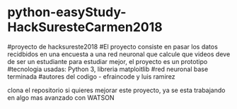 # python-easyStudy-HackSuresteCarmen2018
#proyecto de hacksureste2018 
#El proyecto consiste en pasar los datos recidbidos en una encuesta a una red neuronal que calcule que videos deve de ser un estudiante para estudiar mejor, el proyecto es un prototipo
#tecnologia usadas: Python 3, libreria matploitlib
#red neuronal base terminada
#autores del codigo - efraincode y luis ramirez

clona el repositorio si quieres mejorar este proyecto, ya se esta trabajando en algo mas avanzado con WATSON
